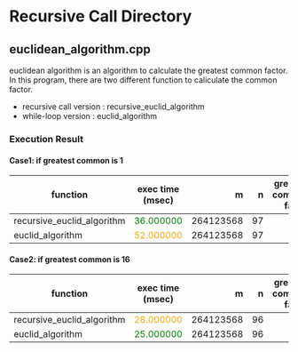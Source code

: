 # Recursive Call Directory 
## euclidean_algorithm.cpp 
euclidean algorithm is an algorithm to calculate the greatest common factor.   
In this program, there are two different function to caliculate the common factor. 

- recursive call version : recursive_euclid_algorithm 
- while-loop version     : euclid_algorithm  

### Execution Result

#### Case1: if greatest common is 1

| function      | exec time (msec)  | m  | n | greatest common factor| 
| ------------- |:-------------:| -----:| -----:| ---:|
|recursive_euclid_algorithm| <font color="green"> 36.000000 </font> | 264123568 | 97| 1|
|euclid_algorithm  |<font color="orange"> 52.000000 </font> |  264123568  | 97  |1|


#### Case2: if greatest common is 16 

| function      | exec time  (msec)    | m  | n | greatest common factor|
| ------------- |:-------------:| -----:| -----:| ---:|
|recursive_euclid_algorithm|<font color="orange">28.000000</font> | 264123568 | 96| 16|
|euclid_algorithm  | <font color="green"> 25.000000 </font> |  264123568 | 96|16|

